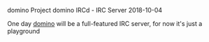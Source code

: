 domino
Project
domino IRCd - IRC Server
2018-10-04





One day [domino](https://github.com/Fy-/domino/) will be a full-featured IRC server, for now it's just a playground